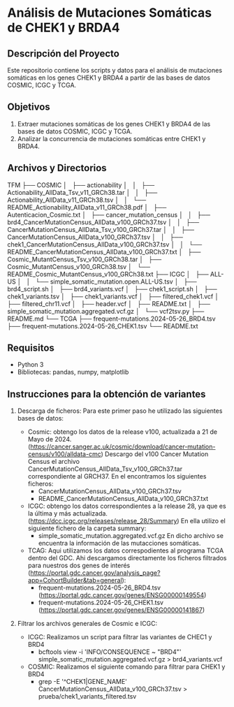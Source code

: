 # Análisis de Mutaciones Somáticas de CHEK1 y BRDA4

## Descripción del Proyecto

Este repositorio contiene los scripts y datos para el análisis de mutaciones somáticas en los genes CHEK1 y BRDA4 a partir de las bases de datos COSMIC, ICGC y TCGA. 


## Objetivos

1. Extraer mutaciones somáticas de los genes CHEK1 y BRDA4 de las bases de datos COSMIC, ICGC y TCGA.
2. Analizar la concurrencia de mutaciones somáticas entre CHEK1 y BRDA4.

## Archivos y Directorios

TFM
├── COSMIC
│   ├── actionability
│   │   ├── Actionability_AllData_Tsv_v11_GRCh38.tar
│   │   ├── Actionability_AllData_v11_GRCh38.tsv
│   │   └── README_Actionability_AllData_v11_GRCh38.pdf
│   ├── Autenticacion_Cosmic.txt
│   ├── cancer_mutation_census
│   │   ├── brd4_CancerMutationCensus_AllData_v100_GRCh37.tsv
│   │   ├── CancerMutationCensus_AllData_Tsv_v100_GRCh37.tar
│   │   ├── CancerMutationCensus_AllData_v100_GRCh37.tsv
│   │   ├── chek1_CancerMutationCensus_AllData_v100_GRCh37.tsv
│   │   └── README_CancerMutationCensus_AllData_v100_GRCh37.txt
│   ├── Cosmic_MutantCensus_Tsv_v100_GRCh38.tar
│   ├── Cosmic_MutantCensus_v100_GRCh38.tsv
│   └── README_Cosmic_MutantCensus_v100_GRCh38.txt
├── ICGC
│   ├── ALL-US
│   │   └── simple_somatic_mutation.open.ALL-US.tsv
│   ├── brd4_script.sh
│   ├── brd4_variants.vcf
│   ├── chek1_script.sh
│   ├── chek1_variants.tsv
│   ├── chek1_variants.vcf
│   ├── filtered_chek1.vcf
│   ├── filtered_chr11.vcf
│   ├── header.vcf
│   ├── README.txt
│   ├── simple_somatic_mutation.aggregated.vcf.gz
│   └── vcf2tsv.py
├── README.md
└── TCGA
    ├── frequent-mutations.2024-05-26_BRD4.tsv
    ├── frequent-mutations.2024-05-26_CHEK1.tsv
    └── README.txt


## Requisitos

- Python 3
- Bibliotecas: pandas, numpy, matplotlib

## Instrucciones para la obtención de variantes

1. Descarga de ficheros:
    Para este primer paso he utilizado las siguientes bases de datos:
	- Cosmic: obtengo los datos de la release v100, actualizada a 21 de Mayo de 2024. (https://cancer.sanger.ac.uk/cosmic/download/cancer-mutation-census/v100/alldata-cmc)
	  Descargo del v100 Cancer Mutation Census el archivo CancerMutationCensus_AllData_Tsv_v100_GRCh37.tar correspondiente al GRCH37. En el encontramos los siguientes ficheros:
		- CancerMutationCensus_AllData_v100_GRCh37.tsv
		- README_CancerMutationCensus_AllData_v100_GRCh37.txt
	- ICGC: obtengo los datos correspondientes a la release 28, ya que es la última y más actualizada. (https://dcc.icgc.org/releases/release_28/Summary) 
	  En ella utilizo el siguiente fichero de la carpeta summary:
		- simple_somatic_mutation.aggregated.vcf.gz
		En dicho archivo se encuentra la información de las mutacciones somáticas.
	- TCAG: Aqui utilizamos los datos correspodientes al programa TCGA dentro del GDC. Ahi descargamos directamente los ficheros filtrados para nuestros dos genes de interés (https://portal.gdc.cancer.gov/analysis_page?app=CohortBuilder&tab=general):
		- frequent-mutations.2024-05-26_BRD4.tsv (https://portal.gdc.cancer.gov/genes/ENSG00000149554)
		- frequent-mutations.2024-05-26_CHEK1.tsv (https://portal.gdc.cancer.gov/genes/ENSG00000141867)
		
 
2. Filtrar los archivos generales de Cosmic e ICGC:
	- ICGC: Realizamos un script para filtrar las variantes de CHEC1 y BRD4
		- bcftools view -i 'INFO/CONSEQUENCE ~ "BRD4"' simple_somatic_mutation.aggregated.vcf.gz > brd4_variants.vcf
	- COSMIC: Realizamos el siguiente comando para filtrar para CHEK1 y BRD4
		- grep -E '^CHEK1|GENE_NAME' CancerMutationCensus_AllData_v100_GRCh37.tsv > prueba/chek1_variants_filtered.tsv
